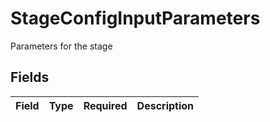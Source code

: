 # StageConfigInputParameters

Parameters for the stage


## Fields

| Field       | Type        | Required    | Description |
| ----------- | ----------- | ----------- | ----------- |